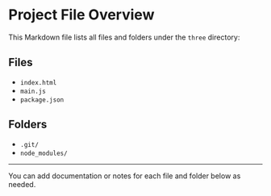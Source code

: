 # Project File Overview

This Markdown file lists all files and folders under the `three` directory:

## Files
- `index.html`
- `main.js`
- `package.json`

## Folders
- `.git/`
- `node_modules/`

---

You can add documentation or notes for each file and folder below as needed.
